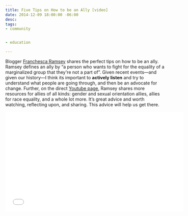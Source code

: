 ```yaml
---
title: Five Tips on How to be an Ally [video]
date: 2014-12-09 18:00:00 -06:00
desc:
tags:
- community


- education

---
```


Blogger [Franchesca Ramsey](https://twitter.com/chescaleigh) shares the perfect tips on how to be an ally. Ramsey defines an ally by “a person who wants to fight for the equality of a marginalized group that they're not a part of”.  Given recent events—and given our history—I think its important to **actively listen** and try to understand what people are going through, and then be an advocate for change. Further, on the direct [Youtube page](https://www.youtube.com/watch?v=_dg86g-QlM0#action=share), Ramsey shares more resources for allies of all kinds: gender and sexual orientation allies, allies for race equality, and a whole lot more. It’s great advice and worth watching, reflecting upon, and sharing. This advice will help us get there.

<div class="full">
  <iframe width="560" height="315" src="//www.youtube.com/embed/_dg86g-QlM0" frameborder="0" allowfullscreen></iframe>
</div>  
